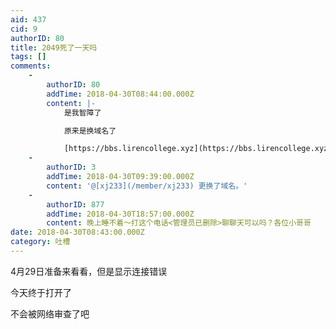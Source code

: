 ```yaml
---
aid: 437
cid: 9
authorID: 80
title: 2049死了一天吗
tags: []
comments:
    -
        authorID: 80
        addTime: 2018-04-30T08:44:00.000Z
        content: |-
            是我智障了

            原来是换域名了

            [https://bbs.lirencollege.xyz](https://bbs.lirencollege.xyz) 失效了呀
    -
        authorID: 3
        addTime: 2018-04-30T09:39:00.000Z
        content: '@[xj233](/member/xj233) 更换了域名。'
    -
        authorID: 877
        addTime: 2018-04-30T18:57:00.000Z
        content: 晚上睡不着～打这个电话‭<管理员已删除>聊聊天可以吗？各位小哥哥
date: 2018-04-30T08:43:00.000Z
category: 吐槽
---
```


4月29日准备来看看，但是显示连接错误

今天终于打开了

不会被网络审查了吧
